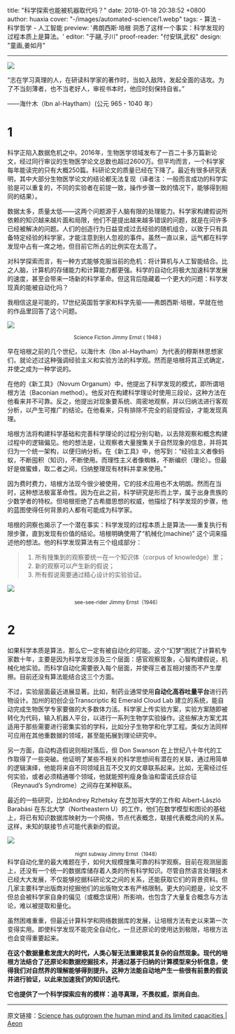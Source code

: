 title: "科学探索也能被机器取代吗？"
date: 2018-01-18 20:38:52 +0800
author: huaxia
cover: "-/images/automated-science/1.webp"
tags:
    - 算法
    - 科学哲学
    - 人工智能
preview: '弗朗西斯·培根 洞悉了这样一个事实：科学发现的过程本质上是算法。'
editor: "于翮,子川"
proof-reader: "付安琪,武权"
design: "童画,姜如月"

---

![](-/images/automated-science/1.webp)


“志在学习真理的人，在研读科学家的著作时，当如入敌阵，发起全面的诘攻。为了不当刻薄者，也不当老好人，审视书本时，他应时刻保持自省。”

——海什木（Ibn al-Haytham）(公元 965 - 1040 年）

# 1

科学正陷入数据危机之中。2016年，生物医学领域发布了一百二十多万篇新论文，经过同行审议的生物医学论文总数也超过2600万。但平均而言，一个科学家每年能读完的只有大概250篇。科研论文的质量已经在下降了。最近有很多研究表明，其中大部分生物医学论文的结论都无法复现（译者注：一般而言成功的科学实验是可以重复的，不同的实验者在前提一致，操作步骤一致的情况下，能够得到相同的结果）。

数据太多，质量太低——这两个问题源于人脑有限的处理能力。科学家构建假说所依赖的知识越来越片面和局限，他们不是提出越来越多错误的问题，就是在问许多已经被解决的问题。人们的创造行为日益变成过去经验的随机组合，以致于只有具备特定经验的科学家，才能注意到别人忽视的事件。虽然一直以来，运气都在科学发现中占有一席之地，但目前它所占的比例实在太高了。

对科学探索而言，有一种方式能够克服当前的危机：将计算机与人工智能结合。比之人脑，计算机的存储能力和计算能力都更强。科学的自动化将极大加速科学发展的速度，甚至会带来一场新的科学革命。但这背后隐藏着一个更大的问题：科学发现真的能被自动化吗？

我相信这是可能的，17世纪英国哲学家和科学先驱——弗朗西斯·培根，早就在他的作品里回答了这个问题。

![](-/images/automated-science/2.webp)
<center><small>Science Fiction Jimmy Ernst ( 1948 )</small></center>


早在培根之前的几个世纪，以海什木（Ibn al-Haytham）为代表的穆斯林思想家们，就论述过这种强调经验主义和实验方法的科学观。然而是培根将其正式确定，并使之成为一种学说的。

在他的《新工具》（Novum Organum）中，他提出了科学发现的模式，即所谓培根方法（Baconian method）。他反对在构建科学理论时使用三段论，这种方法在他看来并不可靠。反之，他提出对现象要系统、周密地观察，并以归纳法进行客观分析，以产生可推广的结论。在他看来，只有排除不完全的前提假设，才能发现真理。

培根方法将构建科学基础和完善科学理论的过程分别勾勒，以去除观察和概念构建过程中的逻辑偏见。他的想法是，让观察者大量搜集关于自然现象的信息，并将其归为一个统一架构，以便归纳分析。在《新工具》中，他写到：“经验主义者像蚂蚁，不断囤积（知识)，不断使用。而理性主义者像蜘蛛，不断编织（理论）。但最好是做蜜蜂，取二者之间，归纳整理现有材料并拿来使用。”

因为费时费力，培根方法现今很少被使用，它的技术应用也不太明朗。然而在当时，这种想法极富革命性。因为在此之前，科学研究是形而上学，属于出身贵族的少数学者的特权。但培根拒绝了古希腊思想的权威，他描绘了科学发现的步骤，他的蓝图使得任何背景的人都有可能成为科学家。

培根的洞察也揭示了一个潜在事实：科学发现的过程本质上是算法——重复执行有限步骤，直到发现有价值的结论。培根明确使用了“机械化(machine)” 这个词来描述他的想法。他的科学发现算法有三个组成部分：

> 1. 所有搜集到的观察要统一在一个知识体（corpus of knowledge）里；
> 2. 新的观察可以产生新的假说；
> 3. 所有假说需要通过精心设计的实验验证。

![](-/images/automated-science/3.webp)
<center><small>see-see-rider Jimmy Ernst（1946）</small></center>

# 2
如果科学本质是算法，那么它一定有被自动化的可能。这个“幻梦”困扰了计算机专家数十年，主要是因为科学发现涉及三个层面：感官观察现象，心智构建假说，机械化地实验。而科学自动化需要嵌入每个层面，并使得三者互相对接而不产生摩擦。目前还没有算法能结合这三个方面。

不过，实验层面最近进展显著。比如，制药业通常使用**自动化高吞吐量平台**进行药物设计。加州的初创企业Transcriptic 和 Emerald Cloud Lab 建立的系统，能自动完成生物医学专家要做的大多数体力活。科学家上传实验方案，实验方案随即被转化为代码，输入机器人平台，以进行一系列生物学实验操作。这些解决方案尤其适用于那些需要进行密集实验的学科，比如分子生物学和化学工程。类似方法同样可应用在其他重数据的领域，甚至能拓展到理论研究中。

另一方面，自动构造假说则相对落后，但 Don Swanson 在上世纪八十年代的工作取得了一些突破。他证明了某些不相关的科学思想间有潜在的关联，通过用简单的逻辑演绎，他能将来自不同领域且互不交叉的文章联系起来。比如，无需经过任何实验，或者必须精通哪个领域，他就能预判瘦身鱼油和雷诺氏综合征（Reynaud’s Syndrome）之间存在某种联系。

最近的一些研究，比如Andrey Rzhetsky 在芝加哥大学的工作和 Albert-László Barabási 在东北大学（Northeastern U）的工作，他们在数学模型和图论的基础上，将已有知识数据库映射为一个网络，节点代表概念，联接代表概念间的关系。这样，未知的联接节点可能代表新的假说。

![](-/images/automated-science/4.webp)
<center><small>night subway Jimmy Ernst（1948）</small></center>
科学自动化里的最大难题在于，如何大规模搜集可靠的科学观察。目前在观测层面上，还没有一个统一的数据库储存着人类的所有科学知识。尽管自然语言处理技术已经大大发展，不仅能够挖据科研论文之间的关系，还能获取它们的背景资料。但几家主要科学出版商对挖掘他们的出版物文本有严格限制。更大的问题是，论文不但总会被科学家自身的偏见（或概念误用）所影响，也包含了大量复合概念与方法论，难以被提取和量化。

虽然困难重重，但最近计算科学和网络数据库的发展，让培根方法有史以来第一次变得实用。即使科学发现不能完全自动化，一旦还原论的使用达到极限，培根方法也会变得重要起来。

**在这个数据量愈发庞大的时代，人类心智无法重建极其复杂的自然现象。现代的培根方法结合了还原论和数据挖掘技术，并通过基于归纳的计算模型来分析信息，使得我们对自然界的理解能够得到提升。这种方法能自动地产生一些很有前景的假说并进行验证，以此来加速我们的知识迭代**。

**它也提供了一个科学探索应有的模样：追寻真理，不畏权威，崇尚自由**。

-----

原文链接：[Science has outgrown the human mind and its limited capacities | Aeon](https://aeon.co/ideas/science-has-outgrown-the-human-mind-and-its-limited-capacities)